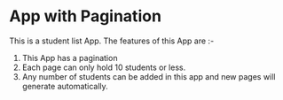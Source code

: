 # App with Pagination

This is a student list App. The features of this App are :-

1. This App has a pagination
2. Each page can only hold 10 students or less.
3. Any number of students can be added in this app and new pages will generate automatically.
